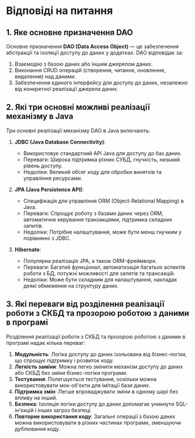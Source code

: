 # Відповіді на питання

## 1. Яке основне призначення DAO

Основне призначення **DAO (Data Access Object)** — це забезпечення абстракції та ізоляції доступу до даних у додатках. DAO відповідає за:
1. Взаємодію з базою даних або іншим джерелом даних.
2. Виконання CRUD операцій (створення, читання, оновлення, видалення) над даними.
3. Забезпечення єдиного інтерфейсу для доступу до даних, незалежно від конкретної реалізації джерела даних.

## 2. Які три основні можливі реалізації механізму в Java

Три основні реалізації механізму DAO в Java включають:

1. **JDBC (Java Database Connectivity)**:
   - Використовує стандартний API Java для доступу до баз даних.
   - Переваги: Широка підтримка різних СУБД, гнучкість, низький рівень доступу.
   - Недоліки: Великий обсяг коду для обробки винятків та управління ресурсами.

2. **JPA (Java Persistence API)**:
   - Специфікація для управління ORM (Object-Relational Mapping) в Java.
   - Переваги: Спрощує роботу з базами даних через ORM, автоматичне керування транзакціями, підтримка складних запитів.
   - Недоліки: Потрібне налаштування, може бути менш гнучким у порівнянні з JDBC.

3. **Hibernate**:
   - Популярна реалізація JPA, а також ORM-фреймворк.
   - Переваги: Багатий функціонал, автоматизація багатьох аспектів роботи з БД, потужні можливості для запитів та трансакцій.
   - Недоліки: Може бути складним для налаштування, накладає деякі обмеження на структуру даних.

## 3. Які переваги від розділення реалізації роботи з СКБД та прозорою роботою з даними в програмі

Розділення реалізації роботи з СКБД та прозорою роботою з даними в програмі надає кілька переваг:

1. **Модульність**: Логіка доступу до даних ізольована від бізнес-логіки, що спрощує підтримку і розвиток коду.
2. **Легкість заміни**: Можна легко змінити механізм доступу до даних або СКБД без зміни бізнес-логіки програми.
3. **Тестування**: Полегшується тестування, оскільки можна використовувати мок-об'єкти для імітації бази даних.
4. **Підтримка змін**: Легше впроваджувати зміни в одному шарі без впливу на інший.
5. **Безпека**: Ізоляція логіки доступу до даних допомагає уникнути SQL-ін'єкцій і інших загроз безпеці.
6. **Повторне використання коду**: Загальні операції з базою даних можна використовувати в різних частинах програми, зменшуючи дублювання коду.